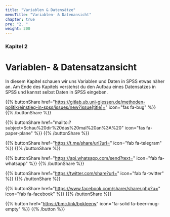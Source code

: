 ```yaml
---
title: "Variablen & Datensätze"
menuTitle: "Variablen- & Datenansicht"
chapter: true
pre: "2. "
weight: 200
---
```


### Kapitel 2

# Variablen- & Datensatzansicht

In diesem Kapitel schauen wir uns Variablen und Daten in SPSS etwas näher an. Am Ende des Kapitels verstehst du den Aufbau eines Datensatzes in SPSS und kannst selbst Daten in SPSS eingeben.

{{% buttonShare href="https://gitlab.ub.uni-giessen.de/methoden-politik/einstieg-in-spss/issues/new?issue[title]=" icon="fas fa-bug" %}} {{% /buttonShare %}} 

{{% buttonShare href="mailto:?subject=Schau%20dir%20das%20mal%20an%3A%20" icon="fas fa-paper-plane" %}} {{% /buttonShare %}}

{{% buttonShare href="https://t.me/share/url?url=" icon="fab fa-telegram" %}} {{% /buttonShare %}}

{{% buttonShare href="https://api.whatsapp.com/send?text=" icon="fab fa-whatsapp" %}} {{% /buttonShare %}}

{{% buttonShare href="https://twitter.com/share?url=" icon="fab fa-twitter" %}} {{% /buttonShare %}}

{{% buttonShare href="https://www.facebook.com/sharer/sharer.php?u=" icon="fab fa-facebook" %}} {{% /buttonShare %}}

{{% button href="https://bmc.link/bpkleerw" icon="fa-solid fa-beer-mug-empty" %}} {{% /button %}}
